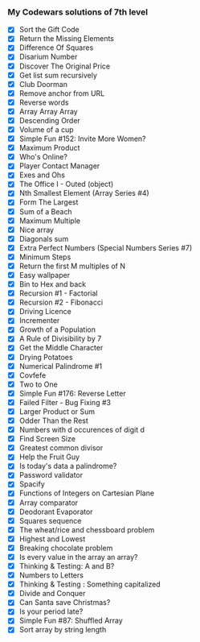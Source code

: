 ### My Codewars solutions of 7th level

* [x] Sort the Gift Code
* [x] Return the Missing Elements
* [x] Difference Of Squares
* [x] Disarium Number
* [x] Discover The Original Price
* [x] Get list sum recursively
* [x] Club Doorman
* [x] Remove anchor from URL
* [x] Reverse words
* [x] Array Array Array
* [x] Descending Order
* [x] Volume of a cup
* [x] Simple Fun #152: Invite More Women?
* [x] Maximum Product
* [x] Who's Online?
* [x] Player Contact Manager
* [x] Exes and Ohs
* [x] The Office I - Outed (object)
* [x] Nth Smallest Element (Array Series #4)
* [x] Form The Largest
* [x] Sum of a Beach
* [x] Maximum Multiple
* [x] Nice array
* [x] Diagonals sum
* [x] Extra Perfect Numbers (Special Numbers Series #7)
* [x] Minimum Steps 
* [x] Return the first M multiples of N
* [x] Easy wallpaper
* [x] Bin to Hex and back
* [x] Recursion #1 - Factorial
* [x] Recursion #2 - Fibonacci
* [x] Driving Licence
* [x] Incrementer
* [x] Growth of a Population
* [x] A Rule of Divisibility by 7
* [x] Get the Middle Character
* [x] Drying Potatoes
* [x] Numerical Palindrome #1
* [x] Covfefe
* [x] Two to One
* [x] Simple Fun #176: Reverse Letter
* [x] Failed Filter - Bug Fixing #3
* [x] Larger Product or Sum
* [x] Odder Than the Rest
* [x] Numbers with d occurences of digit d
* [x] Find Screen Size
* [x] Greatest common divisor
* [x] Help the Fruit Guy
* [x] Is today's data a palindrome?
* [x] Password validator
* [x] Spacify
* [x] Functions of Integers on Cartesian Plane
* [x] Array comparator
* [x] Deodorant Evaporator
* [x] Squares sequence
* [x] The wheat/rice and chessboard problem
* [x] Highest and Lowest
* [x] Breaking chocolate problem
* [x] Is every value in the array an array?
* [x] Thinking & Testing: A and B?
* [x] Numbers to Letters
* [x] Thinking & Testing : Something capitalized
* [x] Divide and Conquer
* [x] Can Santa save Christmas?
* [x] Is your period late?
* [x] Simple Fun #87: Shuffled Array
* [x] Sort array by string length
